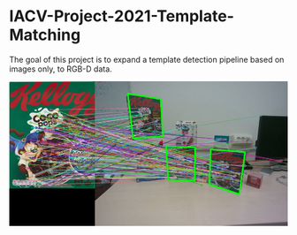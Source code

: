 # IACV-Project-2021-Template-Matching
The goal of this project is to expand a template detection pipeline based on images only, to RGB-D data.

![](output.jpg)
